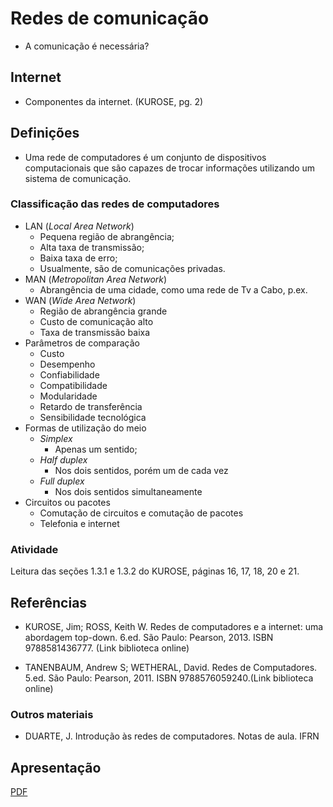 
# Redes de comunicação

- A comunicação é necessária?

## Internet
- Componentes da internet. (KUROSE, pg. 2)

## Definições
- Uma rede de computadores é um conjunto de dispositivos computacionais que são capazes de trocar informações utilizando um sistema de comunicação.


### Classificação das redes de computadores
- LAN (*Local Area Network*)
    - Pequena região de abrangência;
    - Alta taxa de transmissão;
    - Baixa taxa de erro;
    - Usualmente, são de comunicações privadas.
- MAN (*Metropolitan Area Network*)
    - Abrangência de uma cidade, como uma rede de Tv a Cabo, p.ex.
- WAN (*Wide Area Network*)
    - Região de abrangência grande
    - Custo de comunicação alto
    - Taxa de transmissão baixa
- Parâmetros de comparação
    - Custo
    - Desempenho
    - Confiabilidade
    - Compatibilidade
    - Modularidade
    - Retardo de transferência
    - Sensibilidade tecnológica
- Formas de utilização do meio
    - *Simplex*
        - Apenas um sentido;
    - *Half duplex*
        - Nos dois sentidos, porém um de cada vez
    - *Full duplex*
        - Nos dois sentidos simultaneamente
- Circuitos ou pacotes
    - Comutação de circuitos e comutação de pacotes
    - Telefonia e internet

### Atividade
Leitura das seções 1.3.1 e 1.3.2 do KUROSE, páginas 16, 17, 18, 20 e 21.


## Referências
- KUROSE, Jim; ROSS, Keith W. Redes de computadores e a internet: uma abordagem top-down. 6.ed. São Paulo: Pearson, 2013. ISBN 9788581436777. (Link biblioteca online)

- TANENBAUM, Andrew S; WETHERAL, David. Redes de Computadores. 5.ed. São Paulo: Pearson, 2011. ISBN 9788576059240.(Link biblioteca online)

### Outros materiais
- DUARTE, J. Introdução às redes de computadores. Notas de aula. IFRN

## Apresentação

[PDF](./slides/_01-Redes.slides.pdf)
